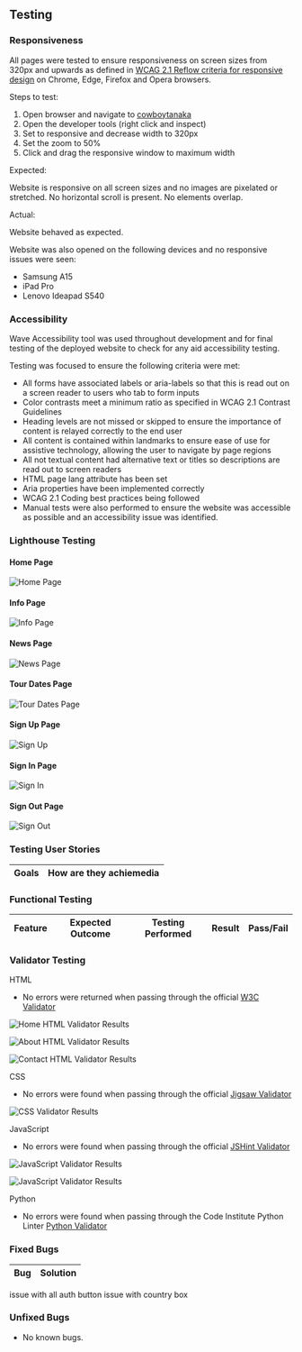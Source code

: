 ## Testing

### Responsiveness

All pages were tested to ensure responsiveness on screen sizes from 320px and upwards as defined in [WCAG 2.1 Reflow criteria for responsive design](https://www.w3.org/WAI/WCAG21/Understanding/reflow.html) on Chrome, Edge, Firefox and Opera browsers.

Steps to test:

1. Open browser and navigate to [cowboytanaka]()
2. Open the developer tools (right click and inspect)
3. Set to responsive and decrease width to 320px
4. Set the zoom to 50%
5. Click and drag the responsive window to maximum width

Expected:

Website is responsive on all screen sizes and no images are pixelated or stretched.
No horizontal scroll is present.
No elements overlap.

Actual:

Website behaved as expected.

Website was also opened on the following devices and no responsive issues were seen:

- Samsung A15
- iPad Pro
- Lenovo Ideapad S540

### Accessibility

Wave Accessibility tool was used throughout development and for final testing of the deployed website to check for any aid accessibility testing.

Testing was focused to ensure the following criteria were met:

- All forms have associated labels or aria-labels so that this is read out on a screen reader to users who tab to form inputs
- Color contrasts meet a minimum ratio as specified in WCAG 2.1 Contrast Guidelines
- Heading levels are not missed or skipped to ensure the importance of content is relayed correctly to the end user
- All content is contained within landmarks to ensure ease of use for assistive technology, allowing the user to navigate by page regions
- All not textual content had alternative text or titles so descriptions are read out to screen readers
- HTML page lang attribute has been set
- Aria properties have been implemented correctly
- WCAG 2.1 Coding best practices being followed
- Manual tests were also performed to ensure the website was accessible as possible and an accessibility issue was identified.

### Lighthouse Testing

#### __Home Page__

![Home Page](static/media/home-lighthouse.png)

#### __Info Page__

![Info Page](static/media/info-lighthouse.png)

#### __News Page__

![News Page](static/media/news-lighthouse.png)

#### __Tour Dates Page__

![Tour Dates Page](static/media/tour-dates-lighthouse.png)

#### __Sign Up Page__

![Sign Up](static/media/signup-lighthouse.png)

#### __Sign In Page__

![Sign In](static/media/signin-lighthouse.png)

#### __Sign Out Page__

![Sign Out](static/media/signout-lighthouse.png)


### Testing User Stories

| Goals                 | How are they achiemedia
| --------------------- | ---------------------- | 


### Functional Testing

| Feature | Expected Outcome | Testing Performed | Result | Pass/Fail |
|---------|------------------|-------------------|--------|-----------|


### Validator Testing 

HTML
  - No errors were returned when passing through the official [W3C Validator](https://validator.w3.org)

  ![Home HTML Validator Results](static/media/home-validation.png)

  ![About HTML Validator Results](static/media/about-validation.png)

  ![Contact HTML Validator Results](static/media/contact-validation.png)

CSS
  - No errors were found when passing through the official [Jigsaw Validator](https://jigsaw.w3.org)
  
  ![CSS Validator Results](static/media/css-validation.png)

JavaScript
 - No errors were found when passing through the official [JSHint Validator](https://www.jshint.com/)
  
  ![JavaScript Validator Results ](static/media/filters-validation.png)

  ![JavaScript Validator Results ](static/media/comments-validation.png)

Python
- No errors were found when passing through the Code Institute Python Linter [Python Validator](https://pep8ci.herokuapp.com/)



### Fixed Bugs

| Bug | Solution |
|------|-----------|

issue with all auth button
issue with country box


### Unfixed Bugs

* No known bugs.